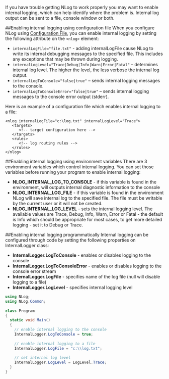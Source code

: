 If you have trouble getting NLog to work properly you may want to enable internal logging, which can help identify where the problem is. Internal log output can be sent to a file, console window or both.

##Enabling internal logging using configuration file
When you configure NLog using [Configuration File](Configuration-file), you can enable internal logging by setting the following attribute on the `<nlog>` element:

* `internalLogFile="file.txt"` - adding internalLogFile cause NLog to write its internal debugging messages to the specified file. This includes any exceptions that may be thrown during logging.
* `internalLogLevel="Trace|Debug|Info|Warn|Error|Fatal"` – determines internal log level. The higher the level, the less verbose the internal log output.
* `internalLogToConsole="false|true"` – sends internal logging messages to the console.
* `internalLogToConsoleError="false|true"` – sends internal logging messages to the console error output (stderr).

Here is an example of a configuration file which enables internal logging to a file:
```
<nlog internalLogFile="c:\log.txt" internalLogLevel="Trace">
   <targets>
      <!-- target configuration here -->
   </targets>
   <rules>
      <!-- log routing rules -->
   </rules>
</nlog>
```

##Enabling internal logging using environment variables
There are 3 environment variables which control internal logging. You can set those variables before running your program to enable internal logging:
* **NLOG_INTERNAL_LOG_TO_CONSOLE** - if this variable is found in the environment, will outputs internal diagnostic information to the console
* **NLOG_INTERNAL_LOG_FILE** - if this variable is found in the environment NLog will save internal log to the specified file. The file must be writable by the current user or it will not be created.
* **NLOG_INTERNAL_LOG_LEVEL** - sets the internal logging level. The available values are Trace, Debug, Info, Warn, Error or Fatal - the default is Info which should be appropriate for most cases, to get more detailed logging - set it to Debug or Trace.

##Enabling internal logging programmatically
Internal logging can be configured through code by setting the following properties on InternalLogger class:
* **InternalLogger.LogToConsole** - enables or disables logging to the console
* **InternalLogger.LogToConsoleError** - enables or disables logging to the console error stream
* **InternalLogger.LogFile** - specifies name of the log file (null will disable logging to a file)
* **InternalLogger.LogLevel** - specifies internal logging level

```csharp
using NLog;
using NLog.Common;
 
class Program
{
  static void Main()
  {
    // enable internal logging to the console
    InternalLogger.LogToConsole = true;
 
    // enable internal logging to a file
    InternalLogger.LogFile = "c:\\log.txt";
 
    // set internal log level
    InternalLogger.LogLevel = LogLevel.Trace;
  }
}
```
